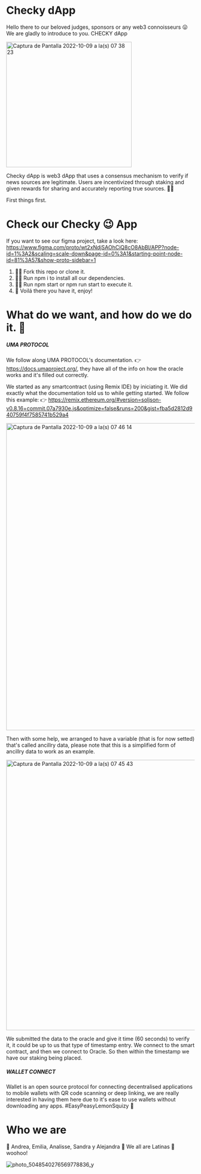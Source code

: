 # Checky dApp

Hello there to our beloved judges, sponsors or any web3 connoisseurs 😛
We are gladly to introduce to you. CHECKY dApp

<img width="335" alt="Captura de Pantalla 2022-10-09 a la(s) 07 38 23" src="https://user-images.githubusercontent.com/57343427/194757251-50c5a48d-4a7f-429e-957f-f104b174ac6d.png">

Checky dApp is web3 dApp that uses a consensus mechanism to verify if news sources are legitimate. Users are incentivized through staking and given rewards for sharing and accurately reporting true sources. 🤑🤳

First things first. 

# Check our Checky 😉 App

If you want to see our figma project, take a look here: https://www.figma.com/proto/wt2xNdjSAOhCiQ8cO8AbBl/APP?node-id=1%3A2&scaling=scale-down&page-id=0%3A1&starting-point-node-id=81%3A57&show-proto-sidebar=1

1. 👩‍💻 Fork this repo or clone it. 
2. 👩‍💻 Run npm i to install all our dependencies. 
3. 👩‍💻 Run npm start or npm run start to execute it. 
4. 💅 Voilá there you have it, enjoy!

# What do we want, and how do we do it. 👊

##### UMA PROTOCOL 
We follow along UMA PROTOCOL's documentation. 👉 https://docs.umaproject.org/, they have all of the info on how the oracle works and it's filled out correctly. 

We started as any smartcontract (using Remix IDE) by iniciating it. We did exactly what the documentation told us to while getting started. We follow this example: 👉 https://remix.ethereum.org/#version=soljson-v0.8.16+commit.07a7930e.js&optimize=false&runs=200&gist=fba5d2812d940759f4f7585741b529a4

<img width="820" alt="Captura de Pantalla 2022-10-09 a la(s) 07 46 14" src="https://user-images.githubusercontent.com/57343427/194757603-ea5cf3aa-6c45-430d-8f83-8f1104b5e569.png">

Then with some help, we arranged to have a variable (that is for now setted) that's called ancillry data, please note that this is a simplified form of ancillry data to work as an example.

<img width="722" alt="Captura de Pantalla 2022-10-09 a la(s) 07 45 43" src="https://user-images.githubusercontent.com/57343427/194757593-0d43374c-aa56-4b57-8a76-6292ebcb4df6.png">

We submitted the data to the oracle and give it time (60 seconds) to verify it, it could be up to us that type of timestamp entry. 
We connect to the smart contract, and then we connect to Oracle. So then within the timestamp we have our staking being placed. 

##### WALLET CONNECT 

Wallet is an open source protocol for connecting decentralised applications to mobile wallets with QR code scanning or deep linking, we are really interested in having them here due to it's ease to use wallets without downloading any apps. #EasyPeasyLemonSquizy 🍋


# Who we are 

💜 Andrea, Emilia, Analisse, Sandra y Alejandra 💜 We all are Latinas 💃 woohoo!

![photo_5048540276569778836_y](https://user-images.githubusercontent.com/57343427/194757457-d3a898ef-15d3-4b54-8f25-a8dae951adc5.jpg)
